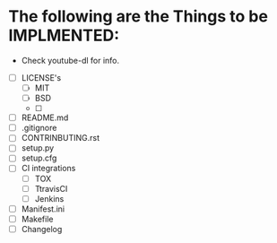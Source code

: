 # The following are the Things to be IMPLMENTED:
* Check youtube-dl for info.
- [ ] LICENSE's
  - [ ] MIT
  - [ ] BSD
  - [ ] 
- [ ] README.md
- [ ] .gitignore
- [ ] CONTRINBUTING.rst
- [ ] setup.py
- [ ] setup.cfg
- [ ] CI integrations
  - [ ] TOX
  - [ ] TtravisCI
  - [ ] Jenkins
- [ ] Manifest.ini
- [ ] Makefile
- [ ] Changelog